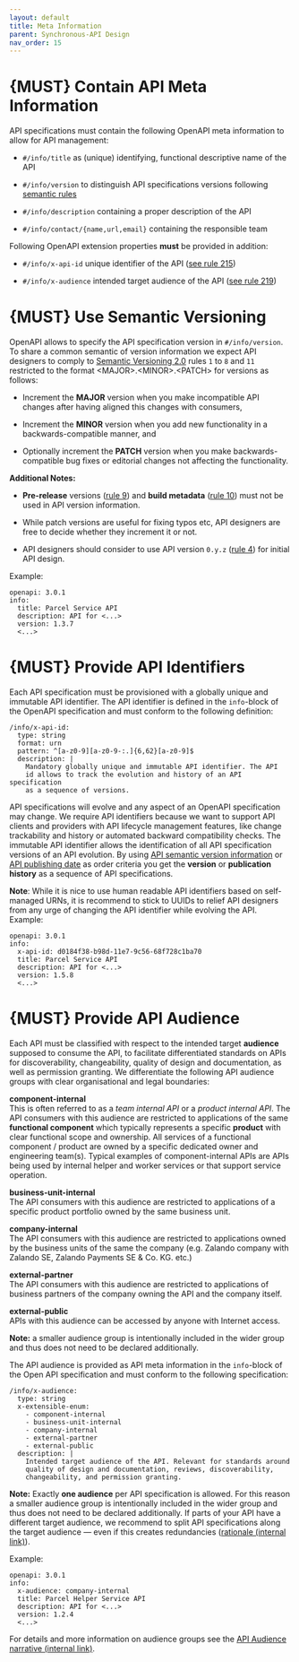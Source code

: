 ```yaml
---
layout: default
title: Meta Information
parent: Synchronous-API Design
nav_order: 15
---
```


{MUST} Contain API Meta Information
===================================

API specifications must contain the following OpenAPI meta information to allow for API management:

-   `#/info/title` as (unique) identifying, functional descriptive name of the API

-   `#/info/version` to distinguish API specifications versions following [semantic rules](#116)

-   `#/info/description` containing a proper description of the API

-   `#/info/contact/{name,url,email}` containing the responsible team

Following OpenAPI extension properties **must** be provided in addition:

-   `#/info/x-api-id` unique identifier of the API ([see rule 215](#215))

-   `#/info/x-audience` intended target audience of the API ([see rule 219](#219))

{MUST} Use Semantic Versioning
==============================

OpenAPI allows to specify the API specification version in `#/info/version`. To share a common semantic of version information we expect API designers to comply to [Semantic Versioning 2.0](http://semver.org/spec/v2.0.0.html) rules `1` to `8` and `11` restricted to the format &lt;MAJOR&gt;.&lt;MINOR&gt;.&lt;PATCH&gt; for versions as follows:

-   Increment the **MAJOR** version when you make incompatible API changes after having aligned this changes with consumers,

-   Increment the **MINOR** version when you add new functionality in a backwards-compatible manner, and

-   Optionally increment the **PATCH** version when you make backwards-compatible bug fixes or editorial changes not affecting the functionality.

**Additional Notes:**

-   **Pre-release** versions ([rule 9](http://semver.org#spec-item-9)) and **build metadata** ([rule 10](http://semver.org#spec-item-10)) must not be used in API version information.

-   While patch versions are useful for fixing typos etc, API designers are free to decide whether they increment it or not.

-   API designers should consider to use API version `0.y.z` ([rule 4](http://semver.org/#spec-item-4)) for initial API design.

Example:

    openapi: 3.0.1
    info:
      title: Parcel Service API
      description: API for <...>
      version: 1.3.7
      <...>

{MUST} Provide API Identifiers
==============================

Each API specification must be provisioned with a globally unique and immutable API identifier. The API identifier is defined in the `info`-block of the OpenAPI specification and must conform to the following definition:

    /info/x-api-id:
      type: string
      format: urn
      pattern: ^[a-z0-9][a-z0-9-:.]{6,62}[a-z0-9]$
      description: |
        Mandatory globally unique and immutable API identifier. The API
        id allows to track the evolution and history of an API specification
        as a sequence of versions.

API specifications will evolve and any aspect of an OpenAPI specification may change. We require API identifiers because we want to support API clients and providers with API lifecycle management features, like change trackability and history or automated backward compatibility checks. The immutable API identifier allows the identification of all API specification versions of an API evolution. By using [API semantic version information](#116) or [API publishing date](#192) as order criteria you get the **version** or **publication history** as a sequence of API specifications.

**Note**: While it is nice to use human readable API identifiers based on self-managed URNs, it is recommend to stick to UUIDs to relief API designers from any urge of changing the API identifier while evolving the API. Example:

    openapi: 3.0.1
    info:
      x-api-id: d0184f38-b98d-11e7-9c56-68f728c1ba70
      title: Parcel Service API
      description: API for <...>
      version: 1.5.8
      <...>

{MUST} Provide API Audience
===========================

Each API must be classified with respect to the intended target **audience** supposed to consume the API, to facilitate differentiated standards on APIs for discoverability, changeability, quality of design and documentation, as well as permission granting. We differentiate the following API audience groups with clear organisational and legal boundaries:

**component-internal**  
This is often referred to as a *team internal API* or a *product internal API*. The API consumers with this audience are restricted to applications of the same **functional component** which typically represents a specific **product** with clear functional scope and ownership. All services of a functional component / product are owned by a specific dedicated owner and engineering team(s). Typical examples of component-internal APIs are APIs being used by internal helper and worker services or that support service operation.

**business-unit-internal**  
The API consumers with this audience are restricted to applications of a specific product portfolio owned by the same business unit.

**company-internal**  
The API consumers with this audience are restricted to applications owned by the business units of the same the company (e.g. Zalando company with Zalando SE, Zalando Payments SE & Co. KG. etc.)

**external-partner**  
The API consumers with this audience are restricted to applications of business partners of the company owning the API and the company itself.

**external-public**  
APIs with this audience can be accessed by anyone with Internet access.

**Note:** a smaller audience group is intentionally included in the wider group and thus does not need to be declared additionally.

The API audience is provided as API meta information in the `info`-block of the Open API specification and must conform to the following specification:

    /info/x-audience:
      type: string
      x-extensible-enum:
        - component-internal
        - business-unit-internal
        - company-internal
        - external-partner
        - external-public
      description: |
        Intended target audience of the API. Relevant for standards around
        quality of design and documentation, reviews, discoverability,
        changeability, and permission granting.

**Note:** Exactly **one audience** per API specification is allowed. For this reason a smaller audience group is intentionally included in the wider group and thus does not need to be declared additionally. If parts of your API have a different target audience, we recommend to split API specifications along the target audience — even if this creates redundancies ([rationale (internal link)](https://apis.zalando.net/redirect/85ee93a3-7a78-4461-8bf1-08ffdaebcd18)).

Example:

    openapi: 3.0.1
    info:
      x-audience: company-internal
      title: Parcel Helper Service API
      description: API for <...>
      version: 1.2.4
      <...>

For details and more information on audience groups see the [API Audience narrative (internal link)](https://apis.zalando.net/redirect/85ee93a3-7a78-4461-8bf1-08ffdaebcd18).
